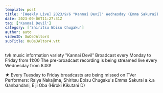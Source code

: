 ```yaml
---
template: post
title: '[Weekly Live] 2023/9/6 "Kannai Devil" Wednesday (Emma Sakurai)'
date: 2023-09-06T11:27:31Z
tag: ['Kannai Devil']
category: ['Shiritsu Ebisu Chugaku']
author: auto 
videoID: OuOeJAltor4
subTitle: OuOeJAltor4.vtt
---
```

tvk music information variety "Kannai Devil"
Broadcast every Monday to Friday from 11:00
The pre-broadcast recording is being streamed live every Wednesday from 8:00!

★ Every Tuesday to Friday broadcasts are being missed on TVer
Performers: Raiya Nakajima, Shiritsu Ebisu Chugaku's Emma Sakurai a.k.a Ganbandani, Eiji Oba (Hiroki Kikutani D)

